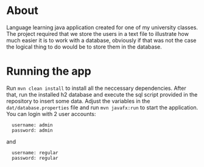 # About
Language learning java application created for one of my university classes.
The project required that we store the users in a text file to illustrate how much easier it is to work with a database, obviously if that was not the case the logical thing to do would be to store them in the database.

# Running the app
Run `mvn clean install` to install all the neccessary dependencies.
After that, run the installed h2 database and execute the sql script provided in the repository to insert some data.
Adjust the variables in the `dat/database.properties` file and run `mvn javafx:run` to start the application.
You can login with 2 user accounts:
```
  username: admin
  password: admin
```
and
```
  username: regular
  password: regular
```
